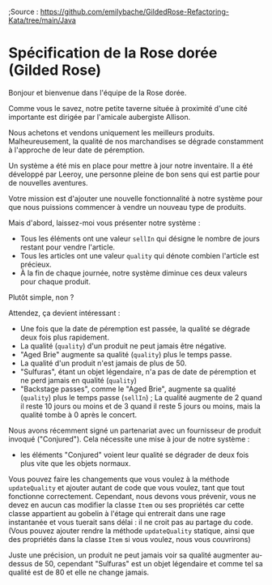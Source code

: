 ;Source : https://github.com/emilybache/GildedRose-Refactoring-Kata/tree/main/Java

# Spécification de la Rose dorée (Gilded Rose)

Bonjour et bienvenue dans l'équipe de la Rose dorée.

Comme vous le savez, notre petite taverne située à proximité d'une cité importante est dirigée par l'amicale aubergiste Allison.

Nous achetons et vendons uniquement les meilleurs produits.
Malheureusement, la qualité de nos marchandises se dégrade constamment à l'approche de leur date de péremption.

Un système a été mis en place pour mettre à jour notre inventaire.
Il a été développé par Leeroy, une personne pleine de bon sens qui est partie pour de nouvelles aventures.

Votre mission est d'ajouter une nouvelle fonctionnalité à notre système pour que nous puissions commencer à vendre un nouveau type de produits.

Mais d'abord, laissez-moi vous présenter notre système :

- Tous les éléments ont une valeur `sellIn` qui désigne le nombre de jours restant pour vendre l'article.
- Tous les articles ont une valeur `quality` qui dénote combien l'article est précieux.
- À la fin de chaque journée, notre système diminue ces deux valeurs pour chaque produit.

Plutôt simple, non ?

Attendez, ça devient intéressant :

- Une fois que la date de péremption est passée, la qualité se dégrade deux fois plus rapidement.
- La qualité (`quality`) d'un produit ne peut jamais être négative.
- "Aged Brie" augmente sa qualité (`quality`) plus le temps passe.
- La qualité d'un produit n'est jamais de plus de 50.
- "Sulfuras", étant un objet légendaire, n'a pas de date de péremption et ne perd jamais en qualité (`quality`)
- "Backstage passes", comme le "Aged Brie", augmente sa qualité (`quality`) plus le temps passe (`sellIn`) ; La qualité augmente de 2 quand il reste 10 jours ou moins et de 3 quand il reste 5 jours ou moins, mais la qualité tombe à 0 après le concert.

Nous avons récemment signé un partenariat avec un fournisseur de produit invoqué ("Conjured").
Cela nécessite une mise à jour de notre système :

- les éléments "Conjured" voient leur qualité se dégrader de deux fois plus vite que les objets normaux.

Vous pouvez faire les changements que vous voulez à la méthode `updateQuality` et ajouter autant de code que vous voulez, tant que tout fonctionne correctement.
Cependant, nous devons vous prévenir, vous ne devez en aucun cas modifier la classe `Item` ou ses propriétés car cette classe appartient au gobelin à l'étage qui entrerait dans une rage instantanée et vous tuerait sans délai : il ne croit pas au partage du code.
(Vous pouvez ajouter rendre la méthode `updateQuality` statique, ainsi que des propriétés dans la classe `Item` si vous voulez, nous vous couvrirons)

Juste une précision, un produit ne peut jamais voir sa qualité augmenter au-dessus de 50, cependant "Sulfuras" est un objet légendaire et comme tel sa qualité est de 80 et elle ne change jamais.